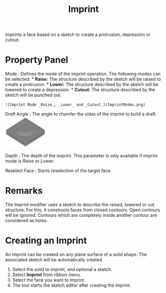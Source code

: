 ﻿---
uid: D3faf9Bf-849f-4612-b689-bd5f699e850d
title: Imprint
---
Imprints a face based on a sketch to create a protrusion, depression or cutout.

# Property Panel
Mode
:   Defines the mode of the imprint operation. The following modes can be selected:
    * __Raise:__ The structure described by the sketch will be raised to create a protrusion.
    * __Lower:__ The structure described by the sketch will be lowered to create a depression.
    * __Cutout:__ The structure described by the sketch will be punched out.
    
    ![Imprint Mode _Raise_, _Lower_ and _Cutout_](ImprintModes.png)

Draft Angle
:   The angle to chamfer the sides of the imprint to build a draft.
    ![_Draft Angle = 30°_](ImprintDraft.png)

Depth
:   The depth of the imprint.
    This parameter is only available if imprint mode is _Raise_ or _Lower_.

Reselect Face
:   Starts reselection of the target face.

# Remarks
The Imprint modifier uses a sketch to describe the raised, lowered or cut structure. For this, it constructs faces from closed contours. Open contours will be ignored. Contours which are completely inside another contour are considered as holes.

# Creating an Imprint
An imprint can be created on any plane surface of a solid shape. The associated sketch will be automatically created.

1. Select the solid to imprint, and optional a sketch.
2. Select __Imprint__ from ribbon menu.
3. Select the face you want to imprint.
4. The tool starts the sketch editor after creating the imprint.
